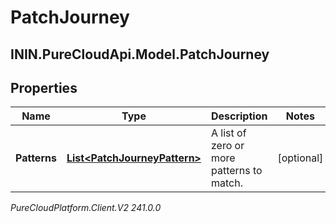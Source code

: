 # PatchJourney

## ININ.PureCloudApi.Model.PatchJourney

## Properties

|Name | Type | Description | Notes|
|------------ | ------------- | ------------- | -------------|
| **Patterns** | [**List&lt;PatchJourneyPattern&gt;**](PatchJourneyPattern) | A list of zero or more patterns to match. | [optional] |



_PureCloudPlatform.Client.V2 241.0.0_
